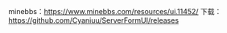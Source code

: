 minebbs：https://www.minebbs.com/resources/ui.11452/
下载：https://github.com/Cyaniuu/ServerFormUI/releases

